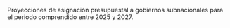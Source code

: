 Proyecciones de asignación presupuestal a gobiernos subnacionales para el periodo comprendido entre 2025 y 2027.
